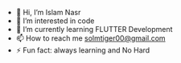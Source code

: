 - 👋 Hi, I’m Islam Nasr
- 👀 I’m interested in code
- 🌱 I’m currently learning FLUTTER Development 
- 📫 How to reach me solmtiger00@gmail.com
- ⚡ Fun fact:  always learning and No Hard
<!---
SolmTiger/SolmTiger is a ✨ special ✨ repository because its `README.md` (this file) appears on your GitHub profile.
You can click the Preview link to take a look at your changes.
--->

